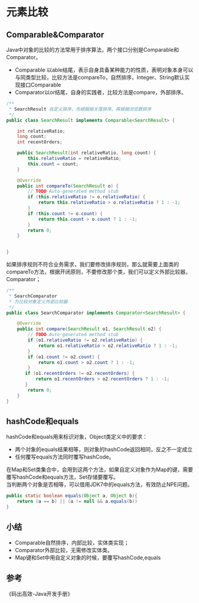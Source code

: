 # 元素比较

## Comparable&Comparator
Java中对象的比较的方法常用于排序算法，两个接口分别是Comparable和Comparator。  
* Comparable 以able结尾，表示自身具备某种能力的性质，表明对象本身可以与同类型比较，比较方法是compareTo，自然排序，Integer、String默认实现接口Comparable  
* Comparator以or结尾，自身的实践者，比较方法是compare，外部排序。

```java
/**
 * SearchResult 自定义排序，先根据相关度排序、再根据浏览数排序
 */
public class SearchResult implements Comparable<SearchResult> {

    int relativeRatio;
    long count;
    int recentOrders;

    public SearchResult(int relativeRatio, long count) {
        this.relativeRatio = relativeRatio;
        this.count = count;
    }

    @Override
    public int compareTo(SearchResult o) {
        // TODO Auto-generated method stub
        if (this.relativeRatio != o.relativeRatio) {
            return this.relativeRatio > o.relativeRatio ? 1 : -1;
        }
        if (this.count != o.count) {
            return this.count > o.count ? 1 : -1;
        }
        return 0;
    }

    
}
```
如果排序规则不符合业务需求，我们要修改排序规则，那么就需要上面类的compareTo方法，根据开闭原则，不要修改那个类，我们可以定义外部比较器，Comparator；
```java
/**
 * SearchComparator
 * 为比较对象定义外部比较器
 */
public class SearchComparator implements Comparator<SearchResult> {

    @Override
    public int compare(SearchResult o1, SearchResult o2) {
        // TODO Auto-generated method stub
        if (o1.relativeRatio != o2.relativeRatio) {
            return o1.relativeRatio > o2.relativeRatio ? 1 : -1;
        }
        if (o1.count != o2.count) {
            return o1.count > o2.count ? 1 : -1;
        }
       if (o1.recentOrders != o2.recentOrders) {
           return o1.recentOrders > o2.recentOrders ? 1 : -1;
       }
        return 0;
    } 
}
```

## hashCode和equals
hashCode和equals用来标识对象，Object类定义中的要求：
* 两个对象的equals结果相等，则对象的hashCode返回相同，反之不一定成立
* 任何覆写equals方法同时覆写hashCode。

在Map和Set类集合中，会用到这两个方法，如果自定义对象作为Map的键，需要覆写hashCode和equals方法，Set存储要覆写。  
当判断两个对象是否相等，可以借用JDK7中的equals方法，有效防止NPE问题。
```java
public static boolean equals(Object a, Object b){
    return (a == b) || (a != null && a.equals(b))
}
```

## 小结
* Comparable自然排序，内部比较，实体类实现；
* Comparator外部比较，无需修改实体类。
* Map键和Set中用自定义对象的时候，要覆写hashCode,equals

## 参考
《码出高效-Java开发手册》